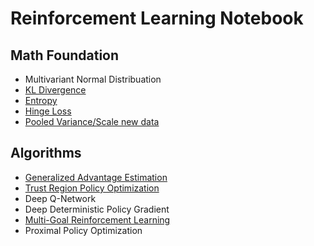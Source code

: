 # Reinforcement Learning Notebook
## Math Foundation
- Multivariant Normal Distribuation 
- [KL Divergence](https://github.com/jianing-sun/Reinforcement-Learning-Notebook/blob/master/Notes/Math%20Notes/KL%20Divergence.md)
- [Entropy](https://github.com/jianing-sun/Reinforcement-Learning-Notebook/blob/master/Notes/Math%20Notes/Entropy.md)
- [Hinge Loss](https://github.com/jianing-sun/Reinforcement-Learning-Notebook/blob/master/Notes/Math%20Notes/Hinge%20Loss.md)
- [Pooled Variance/Scale new data](https://github.com/jianing-sun/Reinforcement-Learning-Notebook/blob/master/Notes/Math%20Notes/Pooled%20Variance:Scale%20New%20Data.md)

## Algorithms
- [Generalized Advantage Estimation](https://github.com/jianing-sun/Reinforcement-Learning-Notebook/blob/master/Notes/Algorithm%20Notes/Generalized%20Advantage%20Estimation.md)
- [Trust Region Policy Optimization](https://github.com/jianing-sun/Reinforcement-Learning-Notebook/blob/master/Notes/Algorithm%20Notes/Trust%20Region%20Policy%20Optimization.md)
- Deep Q-Network
- Deep Deterministic Policy Gradient
- [Multi-Goal Reinforcement Learning](https://github.com/jianing-sun/Reinforcement-Learning-Notebook/blob/master/Notes/Algorithm%20Notes/Multi-Goal%20Reinforcement%20Learning%20Challenging%20Robotics%20Environments%20and%20Request%20for%20Research.md)
- Proximal Policy Optimization

